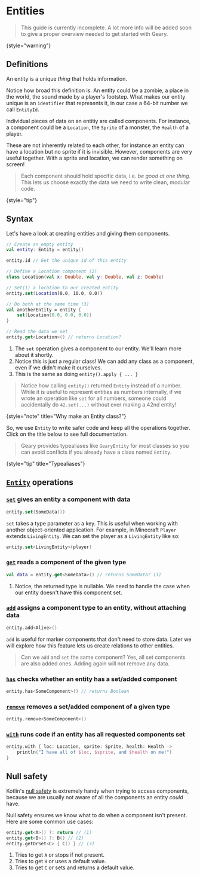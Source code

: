 # Entities

> This guide is currently incomplete. A lot more info will be added soon to give a proper overview needed to get started with Geary.

{style="warning"}

## Definitions

<deflist>
<def title="Entity">

An entity is a unique *thing* that holds information.

Notice how broad this definition is. An entity could be a zombie, a place in the world, the sound made by a player's footstep. What makes our entity unique is an `identifier` that represents it, in our case a 64-bit number we call `EntityId`.
</def>
<def title="Component">

Individual pieces of data on an entitiy are called components. For instance, a component could be a `Location`, the `Sprite` of a monster, the `Health` of a player.

These are not inherently related to each other, for instance an entity can have a location but no sprite if it is invisible. However, components are very useful together. With a sprite and location, we can render something on screen!
</def>
</deflist>


> Each component should hold specific data, i.e. *be good at one thing*. This lets us choose exactly the data we need to write clean, modular code.

{style="tip"}

## Syntax

Let's have a look at creating entities and giving them components.

```kotlin
// Create an empty entity
val entity: Entity = entity()

entity.id // Get the unique id of this entity

// Define a Location component (2)
class Location(val x: Double, val y: Double, val z: Double)

// Set(1) a location to our created entity
entity.set(Location(0.0, 10.0, 0.0))

// Do both at the same time (3)
val anotherEntity = entity {
    set(Location(0.0, 0.0, 0.0))
}

// Read the data we set
entity.get<Location>() // returns Location?
```

1. The `set` operation gives a component to our entity. We'll learn more about it shortly.
2. Notice this is just a regular class! We can add any class as a component, even if we didn't make it ourselves.
3. This is the same as doing `entity().apply { ... }`

> Notice how calling `entity()` returned `Entity` instead of a number. While it is useful to represent entities as numbers internally, if we wrote an operation like `set` for all numbers, someone could accidentally do `42.set(...)` without ever making a 42nd entity!

{style="note" title="Why make an Entity class?"}



So, we use `Entity` to write safer code and keep all the operations together. Click on the title below to see full documentation.

> Geary provides typealiases like `GearyEntity` for most classes so you can avoid conflicts if you already have a class named `Entity`.

{style="tip" title="Typealiases"}

## [`Entity`](https://mineinabyss.com/Geary/geary-core/com.mineinabyss.geary.datatypes/-entity/index.html) operations

### [`set`](https://mineinabyss.com/Geary/geary-core/com.mineinabyss.geary.datatypes/-entity/set.html) gives an entity a component with data

```kotlin
entity.set(SomeData())
```

`set` takes a type parameter as a key. This is useful when working with another object-oriented application. For example, in Minecraft `Player` extends `LivingEntity`. We can set the player as a `LivingEntity` like so:

```kotlin
entity.set<LivingEntity>(player)
```


### [`get`](https://mineinabyss.com/Geary/geary-core/com.mineinabyss.geary.datatypes/-entity/get.html) reads a component of the given type

```kotlin
val data = entity.get<SomeData>() // returns SomeData? (1)
```

1. Notice, the returned type is nullable. We need to handle the case when our entity doesn't have this component set.

### [`add`](https://mineinabyss.com/Geary/geary-core/com.mineinabyss.geary.datatypes/-entity/add.html) assigns a component type to an entity, without attaching data

```kotlin
entity.add<Alive>()
```

`add` is useful for marker components that don't need to store data. Later we will explore how this feature lets us create relations to other entities.

> Can we `add` and `set` the same component?
> Yes, all set components are also added ones. Adding again will not remove any data.


### [`has`](https://mineinabyss.com/Geary/geary-core/com.mineinabyss.geary.datatypes/-entity/has.html) checks whether an entity has a set/added component

```kotlin
entity.has<SomeComponent>() // returns Boolean
```

### [`remove`](https://mineinabyss.com/Geary/geary-core/com.mineinabyss.geary.datatypes/-entity/remove.html) removes a set/added component of a given type

```kotlin
entity.remove<SomeComponent>()
```

### [`with`](https://mineinabyss.com/Geary/geary-core/com.mineinabyss.geary.helpers/with.html) runs code if an entity has all requested components set

```kotlin
entity.with { loc: Location, sprite: Sprite, health: Health ->
    println("I have all of $loc, $sprite, and $health on me!")
}
```

## Null safety

Kotlin's [null safety](https://kotlinlang.org/docs/null-safety.html) is extremely handy when trying to access components, because we are usually not aware of all the components an entity *could* have.

Null safety ensures we know what to do when a component isn't present. Here are some common use cases:

```kotlin
entity.get<A>() ?: return // (1)
entity.get<B>() ?: B() // (2)
entity.getOrSet<C> { C() } // (3)
```

1. Tries to get `A` or stops if not present.
2. Tries to get `B` or uses a default value.
3. Tries to get `C` or sets and returns a default value.
